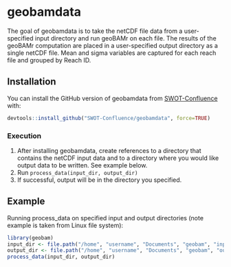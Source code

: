 
# geobamdata

The goal of geobamdata is to take the netCDF file data from a user-specified input directory and run geoBAMr on each file. The results of the geoBAMr computation are placed in a user-specified output directory as a single netCDF file. Mean and sigma variables are captured for each reach file and grouped by Reach ID.

## Installation

You can install the GitHub version of geobamdata from [SWOT-Confluence](https://github.com/SWOT-Confluence/geobamdata) with:

``` r
devtools::install_github("SWOT-Confluence/geobamdata", force=TRUE)
```

### Execution

1. After installing geobamdata, create references to a directory that contains the netCDF input data and to a directory where you would like output data to be written. See example below.
2. Run `process_data(input_dir, output_dir)`
3. If successful, output will be in the directory you specified.

## Example

Running process_data on specified input and output directories (note example is taken from Linux file system):

``` r
library(geobam)
input_dir <- file.path("/home", "username", "Documents", "geobam", "input")
output_dir <- file.path("/home", "username", "Documents", "geobam", "output")
process_data(input_dir, output_dir)
```
